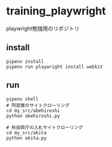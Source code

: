 # training_playwright

playwright勉強用のリポジトリ

## install

```shell
pipenv install
pipenv run playwright install webkit
```

## run

```shell
pipenv shell
# 阿部寛のサイトクローリング
cd my_src/abehiroshi
python abehiroshi.py

# 秋田県庁の入札サイトクローリング
cd my_src/akita
python akita.py

```